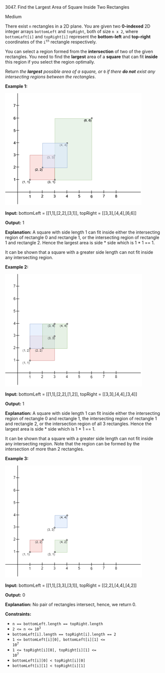 3047\. Find the Largest Area of Square Inside Two Rectangles

Medium

There exist `n` rectangles in a 2D plane. You are given two **0-indexed** 2D integer arrays `bottomLeft` and `topRight`, both of size `n x 2`, where `bottomLeft[i]` and `topRight[i]` represent the **bottom-left** and **top-right** coordinates of the <code>i<sup>th</sup></code> rectangle respectively.

You can select a region formed from the **intersection** of two of the given rectangles. You need to find the **largest** area of a **square** that can fit **inside** this region if you select the region optimally.

Return _the **largest** possible area of a square, or_ `0` _if there **do not** exist any intersecting regions between the rectangles_.

**Example 1:**

![](example12.png)

**Input:** bottomLeft = [[1,1],[2,2],[3,1]], topRight = [[3,3],[4,4],[6,6]]

**Output:** 1

**Explanation:** A square with side length 1 can fit inside either the intersecting region of rectangle 0 and rectangle 1, or the intersecting region of rectangle 1 and rectangle 2. Hence the largest area is side \* side which is 1 \* 1 == 1.

It can be shown that a square with a greater side length can not fit inside any intersecting region.

**Example 2:**

![](rectanglesexample2.png)

**Input:** bottomLeft = [[1,1],[2,2],[1,2]], topRight = [[3,3],[4,4],[3,4]]

**Output:** 1

**Explanation:** A square with side length 1 can fit inside either the intersecting region of rectangle 0 and rectangle 1, the intersecting region of rectangle 1 and rectangle 2, or the intersection region of all 3 rectangles. Hence the largest area is side \* side which is 1 \* 1 == 1.

It can be shown that a square with a greater side length can not fit inside any intersecting region. Note that the region can be formed by the intersection of more than 2 rectangles.

**Example 3:**

![](rectanglesexample3.png)

**Input:** bottomLeft = [[1,1],[3,3],[3,1]], topRight = [[2,2],[4,4],[4,2]]

**Output:** 0

**Explanation:** No pair of rectangles intersect, hence, we return 0.

**Constraints:**

*   `n == bottomLeft.length == topRight.length`
*   <code>2 <= n <= 10<sup>3</sup></code>
*   `bottomLeft[i].length == topRight[i].length == 2`
*   <code>1 <= bottomLeft[i][0], bottomLeft[i][1] <= 10<sup>7</sup></code>
*   <code>1 <= topRight[i][0], topRight[i][1] <= 10<sup>7</sup></code>
*   `bottomLeft[i][0] < topRight[i][0]`
*   `bottomLeft[i][1] < topRight[i][1]`
